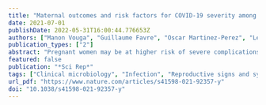 ```yaml
---
title: "Maternal outcomes and risk factors for COVID-19 severity among pregnant women"
date: 2021-07-01
publishDate: 2022-05-31T16:00:44.776653Z
authors: ["Manon Vouga", "Guillaume Favre", "Oscar Martinez-Perez", "Leo Pomar", "Laura Forcen Acebal", "Alejandra Abascal-Saiz", "Maria Rosa Vila Hernandez", "Najeh Hcini", "Véronique Lambert", "Gabriel Carles", "Joanna Sichitiu", "Laurent Salomon", "Julien Stirnemann", "Yves Ville", "Begoña Martinez de Tejada", "Anna Goncé", "Ameth Hawkins-Villarreal", "Karen Castillo", "Eduard Gratacos Solsona", "Lucas Trigo", "Brian Cleary", "Michael Geary", "Helena Bartels", "Feras Al-Kharouf", "Fergal Malone", "Mary Higgins", "Niamh Keating", "Susan Knowles", "Christophe Poncelet", "Carolina Carvalho Ribeiro-do-Valle", "Fernanda Surita", "Amanda Dantas-Silva", "Carolina Borrelli", "Adriana Gomes Luz", "Javiera Fuenzalida", "Jorge Carvajal", "Manuel Guerra Canales", "Olivia Hernandez", "Olga Grechukhina", "Albert I. Ko", "Uma Reddy", "Rita Figueiredo", "Marina Moucho", "Pedro Viana Pinto", "Carmen De Luca", "Marco De Santis", "Diogo Ayres de Campos", "Inês Martins", "Charles Garabedian", "Damien Subtil", "Betania Bohrer", "Maria Lucia Da Rocha Oppermann", "Maria Celeste Osorio Wender", "Lavinia Schuler-Faccini", "Maria Teresa Vieira Sanseverino", "Camila Giugliani", "Luciana Friedrich", "Mariana Horn Scherer", "Nicolas Mottet", "Guillaume Ducarme", "Helene Pelerin", "Chloe Moreau", "Bénédicte Breton", "Thibaud Quibel", "Patrick Rozenberg", "Eric Giannoni", "Cristina Granado", "Cécile Monod", "Doris Mueller", "Irene Hoesli", "Dirk Bassler", "Sandra Heldstab", "Nicole Ochsenbein Kölble", "Loïc Sentilhes", "Melissa Charvet", "Jan Deprest", "Jute Richter", "Lennart Van der Veeken", "Béatrice Eggel-Hort", "Gaetan Plantefeve", "Mohamed Derouich", "Albaro José Nieto Calvache", "Maria Camila Lopez-Giron", "Juan Manuel Burgos-Luna", "Maria Fernanda Escobar-Vidarte", "Kurt Hecher", "Ann-Christin Tallarek", "Eran Hadar", "Karina Krajden Haratz", "Uri Amikam", "Gustavo Malinger", "Ron Maymon", "Yariv Yogev", "Leonhard Schäffer", "Arnaud Toussaint", "Marie-Claude Rossier", "Renato Augusto Moreira De Sa", "Claudia Grawe", "Karoline Aebi-Popp", "Anda-Petronela Radan", "Luigi Raio", "Daniel Surbek", "Paul Böckenhoff", "Brigitte Strizek", "Martin Kaufmann", "Andrea Bloch", "Michel Boulvain", "Silke Johann", "Sandra Andrea Heldstab", "Monya Todesco Bernasconi", "Gaston Grant", "Anis Feki", "Anne-Claude Muller Brochut", "Marylene Giral", "Lucie Sedille", "Andrea Papadia", "Romina Capoccia Brugger", "Brigitte Weber", "Tina Fischer", "Christian Kahlert", "Karin Nielsen Saines", "Mary Cambou", "Panagiotis Kanellos", "Xiang Chen", "Mingzhu Yin", "Annina Haessig", "Sandrine Ackermann", "David Baud", "Alice Panchaud"]
publication_types: ["2"]
abstract: "Pregnant women may be at higher risk of severe complications associated with the severe acute respiratory syndrome coronavirus 2 (SARS-CoV-2), which may lead to obstetrical complications. We performed a case control study comparing pregnant women with severe coronavirus disease 19 (cases) to pregnant women with a milder form (controls) enrolled in the COVI-Preg international registry cohort between March 24 and July 26, 2020. Risk factors for severity, obstetrical and immediate neonatal outcomes were assessed. A total of 926 pregnant women with a positive test for SARS-CoV-2 were included, among which 92 (9.9%) presented with severe COVID-19 disease. Risk factors for severe maternal outcomes were pulmonary comorbidities [aOR 4.3, 95% CI 1.9–9.5], hypertensive disorders [aOR 2.7, 95% CI 1.0–7.0] and diabetes [aOR2.2, 95% CI 1.1–4.5]. Pregnant women with severe maternal outcomes were at higher risk of caesarean section [70.7% (n = 53/75)], preterm delivery [62.7% (n = 32/51)] and newborns requiring admission to the neonatal intensive care unit [41.3% (n = 31/75)]. In this study, several risk factors for developing severe complications of SARS-CoV-2 infection among pregnant women were identified including pulmonary comorbidities, hypertensive disorders and diabetes. Obstetrical and neonatal outcomes appear to be influenced by the severity of maternal disease."
featured: false
publication: "*Sci Rep*"
tags: ["Clinical microbiology", "Infection", "Reproductive signs and symptoms", "Respiratory signs and symptoms", "Risk factors", "Viral infection"]
url_pdf: "https://www.nature.com/articles/s41598-021-92357-y"
doi: "10.1038/s41598-021-92357-y"
---
```


